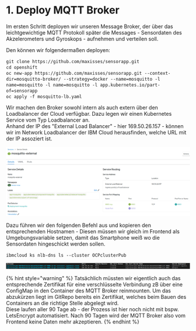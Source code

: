 # 1. Deploy MQTT Broker

Im ersten Schritt deployen wir unseren Message Broker, der über das leichtgewichtige MQTT Protokoll später die Messages - Sensordaten des Akzelerometers und Gyroskops - aufnehmen und verteilen soll.

Den können wir folgendermaßen deployen:

```text
git clone https://github.com/maxisses/sensorapp.git
cd openshift
oc new-app https://github.com/maxisses/sensorapp.git --context-dir=mosquitto-broker/ --strategy=docker --name=mosquitto -l name=mosquitto -l name=mosquitto -l app.kubernetes.io/part-of=sensorapp
oc apply -f mosquitto-lb.yaml
```

Wir machen den Broker sowohl intern als auch extern über den Loadbalancer der Cloud verfügbar. Dazu legen wir einen Kubernetes Service vom Typ Loadbalancer an.  
Anhand der IP des "External Load Balancer" - hier 169.50.26.157  - können wir im Network Loadbalancer der IBM Cloud herausfinden, welche URL mit der IP assoziert ist.

![](../../../../../../.gitbook/assets/image%20%2813%29.png)

Dazu führen wir den folgenden Befehl aus und kopieren den entsprechenden Hostnamen - Diesen müssen wir gleich im Frontend als Umgebungsvariable setzen, damit das Smartphone weiß wo die Sensordaten hingeschickt werden sollen.

```text
ibmcloud ks nlb-dns ls --cluster OCPclusterPub
```

![](../../../../../../.gitbook/assets/image%20%2815%29.png)

{% hint style="warning" %}
Tatsächlich müssten wir eigentlich auch das entsprechende Zertifikat für eine verschlüsselte Verbindung zB über eine ConfigMap in den Container des MQTT Broker reinmounten. Um das abzukürzen liegt im GitRepo bereits ein Zertifikat, welches beim Bauen des Containers an die richtige Stelle abgelegt wird.  
Diese laufen aller 90 Tage ab - der Prozess ist hier noch nicht mit bspw. LetsEncrypt automatisiert. Nach 90 Tagen wird der MQTT Broker also vom Frontend keine Daten mehr akzeptieren.
{% endhint %}

